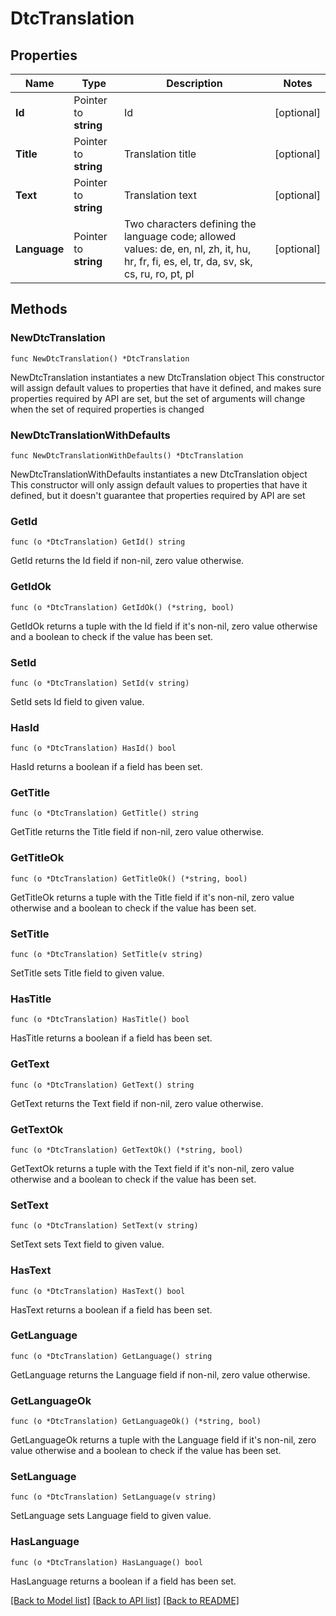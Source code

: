 # DtcTranslation

## Properties

Name | Type | Description | Notes
------------ | ------------- | ------------- | -------------
**Id** | Pointer to **string** | Id | [optional] 
**Title** | Pointer to **string** | Translation title | [optional] 
**Text** | Pointer to **string** | Translation text | [optional] 
**Language** | Pointer to **string** | Two characters defining the language code; allowed values: de, en, nl, zh, it, hu, hr, fr, fi, es, el, tr, da, sv, sk, cs, ru, ro, pt, pl | [optional] 

## Methods

### NewDtcTranslation

`func NewDtcTranslation() *DtcTranslation`

NewDtcTranslation instantiates a new DtcTranslation object
This constructor will assign default values to properties that have it defined,
and makes sure properties required by API are set, but the set of arguments
will change when the set of required properties is changed

### NewDtcTranslationWithDefaults

`func NewDtcTranslationWithDefaults() *DtcTranslation`

NewDtcTranslationWithDefaults instantiates a new DtcTranslation object
This constructor will only assign default values to properties that have it defined,
but it doesn't guarantee that properties required by API are set

### GetId

`func (o *DtcTranslation) GetId() string`

GetId returns the Id field if non-nil, zero value otherwise.

### GetIdOk

`func (o *DtcTranslation) GetIdOk() (*string, bool)`

GetIdOk returns a tuple with the Id field if it's non-nil, zero value otherwise
and a boolean to check if the value has been set.

### SetId

`func (o *DtcTranslation) SetId(v string)`

SetId sets Id field to given value.

### HasId

`func (o *DtcTranslation) HasId() bool`

HasId returns a boolean if a field has been set.

### GetTitle

`func (o *DtcTranslation) GetTitle() string`

GetTitle returns the Title field if non-nil, zero value otherwise.

### GetTitleOk

`func (o *DtcTranslation) GetTitleOk() (*string, bool)`

GetTitleOk returns a tuple with the Title field if it's non-nil, zero value otherwise
and a boolean to check if the value has been set.

### SetTitle

`func (o *DtcTranslation) SetTitle(v string)`

SetTitle sets Title field to given value.

### HasTitle

`func (o *DtcTranslation) HasTitle() bool`

HasTitle returns a boolean if a field has been set.

### GetText

`func (o *DtcTranslation) GetText() string`

GetText returns the Text field if non-nil, zero value otherwise.

### GetTextOk

`func (o *DtcTranslation) GetTextOk() (*string, bool)`

GetTextOk returns a tuple with the Text field if it's non-nil, zero value otherwise
and a boolean to check if the value has been set.

### SetText

`func (o *DtcTranslation) SetText(v string)`

SetText sets Text field to given value.

### HasText

`func (o *DtcTranslation) HasText() bool`

HasText returns a boolean if a field has been set.

### GetLanguage

`func (o *DtcTranslation) GetLanguage() string`

GetLanguage returns the Language field if non-nil, zero value otherwise.

### GetLanguageOk

`func (o *DtcTranslation) GetLanguageOk() (*string, bool)`

GetLanguageOk returns a tuple with the Language field if it's non-nil, zero value otherwise
and a boolean to check if the value has been set.

### SetLanguage

`func (o *DtcTranslation) SetLanguage(v string)`

SetLanguage sets Language field to given value.

### HasLanguage

`func (o *DtcTranslation) HasLanguage() bool`

HasLanguage returns a boolean if a field has been set.


[[Back to Model list]](../README.md#documentation-for-models) [[Back to API list]](../README.md#documentation-for-api-endpoints) [[Back to README]](../README.md)


